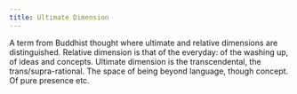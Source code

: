 ```yaml
---
title: Ultimate Dimension
---
```


A term from Buddhist thought where ultimate and relative dimensions are distinguished. Relative dimension is that of the everyday: of the washing up, of ideas and concepts. Ultimate dimension is the transcendental, the trans/supra-rational. The space of being beyond language, though concept. Of pure presence etc.
